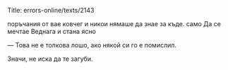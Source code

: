 Title: errors-online/texts/2143

поръчания от вае ковчег
и никои нямаше да знае за къде.
 само Да се мечтае
Веднага и стана ясно 

— Това не е толкова лошо, ако някой си го е помислил. 

 Значи, не иска да те загуби.
